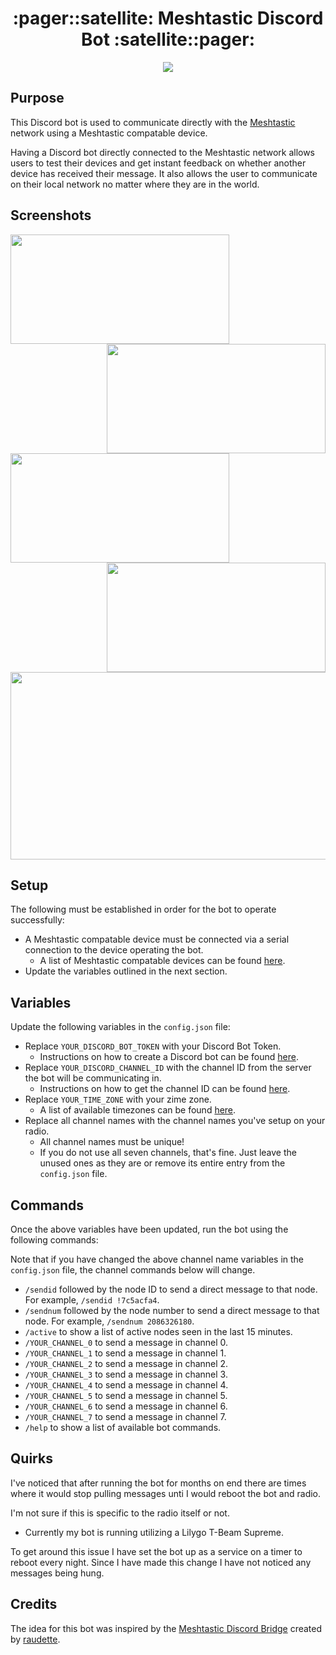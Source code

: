 <h1 align="center">:pager::satellite: Meshtastic Discord Bot :satellite::pager:</h1>

<p align="center">
  <img src="https://i.imgur.com/V9HLS0E.jpeg">
</p>

## Purpose
This Discord bot is used to communicate directly with the [Meshtastic](https://meshtastic.org/) network using a Meshtastic compatable device.

Having a Discord bot directly connected to the Meshtastic network allows users to test their devices and get instant feedback on whether another device has received their message.
It also allows the user to communicate on their local network no matter where they are in the world.

## Screenshots

<p float="left">
  <img align="center" src="https://i.imgur.com/gOznvfX.png" width="350" height="175"/>
  <img align="right" src="https://i.imgur.com/NiL2Ow2.png" width="350" height="175"/>
</p>

<p float="left">
  <img align="center" src="https://i.imgur.com/jCrQDW9.png" width="350" height="175"/>
  <img align="right" src="https://i.imgur.com/R8iTtPF.png" width="350" height="175"/>
</p>

<p float="left">
  <img align="center" src="https://i.imgur.com/84trvDK.png" width="950" height="300"/>
</p>

## Setup
The following must be established in order for the bot to operate successfully:
- A Meshtastic compatable device must be connected via a serial connection to the device operating the bot.
  - A list of Meshtastic compatable devices can be found [here](https://meshtastic.org/docs/hardware/devices/).
- Update the variables outlined in the next section.

## Variables
Update the following variables in the `config.json` file:
- Replace `YOUR_DISCORD_BOT_TOKEN` with your Discord Bot Token.
  - Instructions on how to create a Discord bot can be found [here](https://discordpy.readthedocs.io/en/stable/discord.html).
- Replace `YOUR_DISCORD_CHANNEL_ID` with the channel ID from the server the bot will be communicating in.
  - Instructions on how to get the channel ID can be found [here](https://support.discord.com/hc/en-us/articles/206346498-Where-can-I-find-my-User-Server-Message-ID).
- Replace `YOUR_TIME_ZONE` with your zime zone.
  - A list of available timezones can be found [here](https://gist.github.com/heyalexej/8bf688fd67d7199be4a1682b3eec7568).
- Replace all channel names with the channel names you've setup on your radio.
  - All channel names must be unique!
  - If you do not use all seven channels, that's fine. Just leave the unused ones as they are or remove its entire entry from the `config.json` file.

## Commands
Once the above variables have been updated, run the bot using the following commands:

Note that if you have changed the above channel name variables in the `config.json` file, the channel commands below will change.
- `/sendid` followed by the node ID to send a direct message to that node. For example, `/sendid !7c5acfa4`.
- `/sendnum` followed by the node number to send a direct message to that node. For example, `/sendnum 2086326180`.
- `/active` to show a list of active nodes seen in the last 15 minutes.
- `/YOUR_CHANNEL_0` to send a message in channel 0.
- `/YOUR_CHANNEL_1` to send a message in channel 1.
- `/YOUR_CHANNEL_2` to send a message in channel 2.
- `/YOUR_CHANNEL_3` to send a message in channel 3.
- `/YOUR_CHANNEL_4` to send a message in channel 4.
- `/YOUR_CHANNEL_5` to send a message in channel 5.
- `/YOUR_CHANNEL_6` to send a message in channel 6.
- `/YOUR_CHANNEL_7` to send a message in channel 7.
- `/help` to show a list of available bot commands.

## Quirks
I've noticed that after running the bot for months on end there are times where it would stop pulling messages unti I would reboot the bot and radio.

I'm not sure if this is specific to the radio itself or not.
  - Currently my bot is running utilizing a Lilygo T-Beam Supreme.

To get around this issue I have set the bot up as a service on a timer to reboot every night.
Since I have made this change I have not noticed any messages being hung.

## Credits
The idea for this bot was inspired by the [Meshtastic Discord Bridge](https://github.com/raudette/meshtastic_discord_bridge) created by [raudette](https://github.com/raudette).
